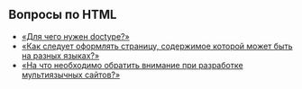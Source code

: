 ## Вопросы по HTML

* [«Для чего нужен doctype?»](1.md)
* [«Как следует оформлять страницу, содержимое которой может быть на разных языках?»](2.md)
* [«На что необходимо обратить внимание при разработке мультиязычных сайтов?»](3.md)
